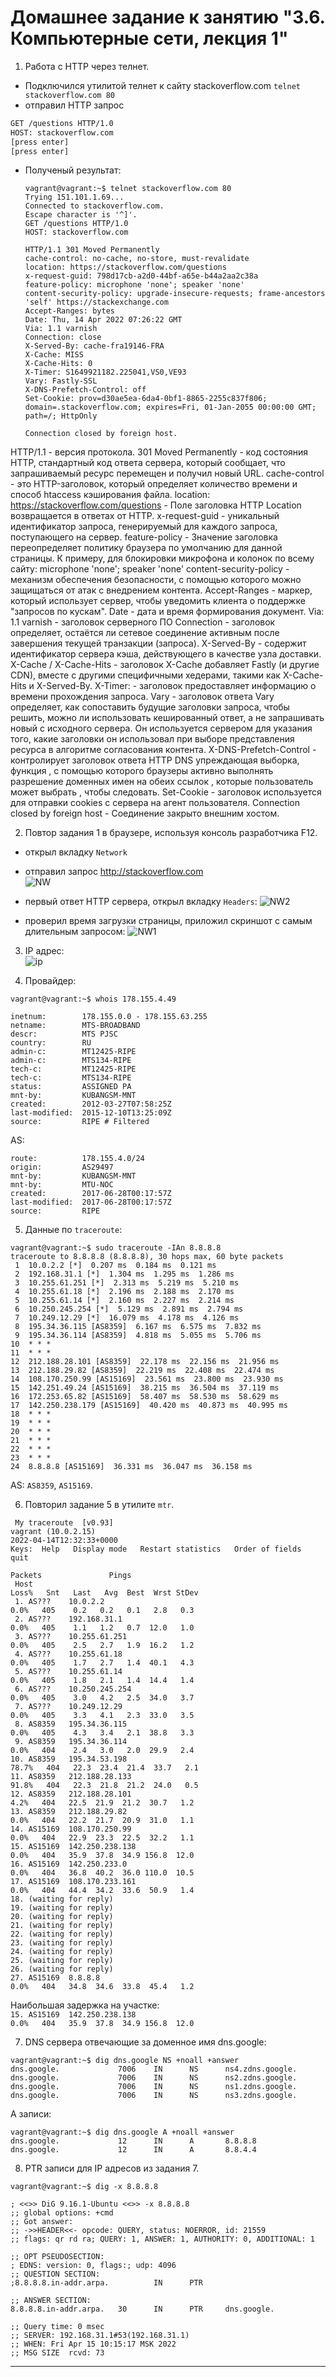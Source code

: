 # Домашнее задание к занятию "3.6. Компьютерные сети, лекция 1"

1. Работа c HTTP через телнет.
- Подключился утилитой телнет к сайту stackoverflow.com
`telnet stackoverflow.com 80`
- отправил HTTP запрос
```bash
GET /questions HTTP/1.0
HOST: stackoverflow.com
[press enter]
[press enter]
```
- Полученый результат:
  ```
  vagrant@vagrant:~$ telnet stackoverflow.com 80
  Trying 151.101.1.69...
  Connected to stackoverflow.com.
  Escape character is '^]'.
  GET /questions HTTP/1.0
  HOST: stackoverflow.com
  
  HTTP/1.1 301 Moved Permanently
  cache-control: no-cache, no-store, must-revalidate
  location: https://stackoverflow.com/questions
  x-request-guid: 798d17cb-a2d0-44bf-a65e-b44a2aa2c38a
  feature-policy: microphone 'none'; speaker 'none'
  content-security-policy: upgrade-insecure-requests; frame-ancestors 'self' https://stackexchange.com
  Accept-Ranges: bytes
  Date: Thu, 14 Apr 2022 07:26:22 GMT
  Via: 1.1 varnish
  Connection: close
  X-Served-By: cache-fra19146-FRA
  X-Cache: MISS
  X-Cache-Hits: 0
  X-Timer: S1649921182.225041,VS0,VE93
  Vary: Fastly-SSL
  X-DNS-Prefetch-Control: off
  Set-Cookie: prov=d30ae5ea-6da4-0bf1-8865-2255c837f806; domain=.stackoverflow.com; expires=Fri, 01-Jan-2055 00:00:00 GMT; path=/; HttpOnly
  
  Connection closed by foreign host.
  ```
HTTP/1.1 - версия протокола.
301 Moved Permanently - код состояния HTTP, стандартный код ответа сервера, который сообщает, что запрашиваемый ресурс перемещен и получил новый URL.
cache-control - это HTTP-заголовок, который определяет количество времени и способ htaccess кэширования файла.
location: https://stackoverflow.com/questions - Поле заголовка HTTP Location возвращается в ответах от HTTP.
x-request-guid - уникальный идентификатор запроса, генерируемый для каждого запроса, поступающего на сервер.
feature-policy - Значение заголовка переопределяет политику браузера по умолчанию для данной страницы. К примеру, для блокировки микрофона и колонок по всему сайту: microphone 'none'; speaker 'none'
content-security-policy - механизм обеспечения безопасности, с помощью которого можно защищаться от атак с внедрением контента.
Accept-Ranges - маркер, который использует сервер, чтобы уведомить клиента о поддержке "запросов по кускам".
Date - дата и время формирования документ.
Via: 1.1 varnish - заголовок серверного ПО
Connection - заголовок определяет, остаётся ли сетевое соединение активным после завершения текущей транзакции (запроса).
X-Served-By - содержит идентификатор сервера кэша, действующего в качестве узла доставки.
X-Cache / X-Cache-Hits - заголовок X-Cache добавляет Fastly (и другие CDN), вместе с другими специфичными хедерами, такими как X-Cache-Hits и X-Served-By. 
X-Timer: - заголовок предоставляет информацию о времени прохождения запроса.
Vary - заголовок ответа Vary определяет, как сопоставить будущие заголовки запроса, чтобы решить, можно ли использовать кешированный ответ, а не запрашивать новый с исходного сервера. Он используется сервером для указания того, какие заголовки он использовал при выборе представления ресурса в алгоритме согласования контента.
X-DNS-Prefetch-Control - контролирует заголовок ответа HTTP DNS упреждающая выборка, функция , с помощью которого браузеры активно выполнять разрешение доменных имен на обеих ссылок , которые пользователь может выбрать , чтобы следовать.
Set-Cookie -  заголовок используется для отправки cookies с сервера на агент пользователя.
Connection closed by foreign host - Соединение закрыто внешним хостом.
  
2. Повтор задания 1 в браузере, используя консоль разработчика F12.
- открыл вкладку `Network`
- отправил запрос http://stackoverflow.com </br>
  ![NW](img/network.jpg)

- первый ответ HTTP сервера, открыл вкладку `Headers`:
  ![NW2](img/network2.jpg)

- проверил время загрузки страницы, приложил скриншот с самым длительным запросом:
  ![NW1](img/network1.jpg)

3. IP адрес: </br>
  ![ip](img/2ip.jpg)

4. Провайдер:
```
vagrant@vagrant:~$ whois 178.155.4.49

inetnum:        178.155.0.0 - 178.155.63.255
netname:        MTS-BROADBAND
descr:          MTS PJSC
country:        RU
admin-c:        MT12425-RIPE
admin-c:        MTS134-RIPE
tech-c:         MT12425-RIPE
tech-c:         MTS134-RIPE
status:         ASSIGNED PA
mnt-by:         KUBANGSM-MNT
created:        2012-03-27T07:58:25Z
last-modified:  2015-12-10T13:25:09Z
source:         RIPE # Filtered
```
AS:
```
route:          178.155.4.0/24
origin:         AS29497
mnt-by:         KUBANGSM-MNT
mnt-by:         MTU-NOC
created:        2017-06-28T00:17:57Z
last-modified:  2017-06-28T00:17:57Z
source:         RIPE
```

5. Данные по `traceroute`: 
```
vagrant@vagrant:~$ sudo traceroute -IAn 8.8.8.8
traceroute to 8.8.8.8 (8.8.8.8), 30 hops max, 60 byte packets
 1  10.0.2.2 [*]  0.207 ms  0.184 ms  0.121 ms
 2  192.168.31.1 [*]  1.304 ms  1.295 ms  1.286 ms
 3  10.255.61.251 [*]  2.313 ms  5.219 ms  5.210 ms
 4  10.255.61.18 [*]  2.196 ms  2.188 ms  2.170 ms
 5  10.255.61.14 [*]  2.160 ms  2.227 ms  2.214 ms
 6  10.250.245.254 [*]  5.129 ms  2.891 ms  2.794 ms
 7  10.249.12.29 [*]  16.079 ms  4.178 ms  4.126 ms
 8  195.34.36.115 [AS8359]  6.167 ms  6.575 ms  7.832 ms
 9  195.34.36.114 [AS8359]  4.818 ms  5.055 ms  5.706 ms
10  * * *
11  * * *
12  212.188.28.101 [AS8359]  22.178 ms  22.156 ms  21.956 ms
13  212.188.29.82 [AS8359]  22.219 ms  22.408 ms  22.474 ms
14  108.170.250.99 [AS15169]  23.561 ms  23.800 ms  23.930 ms
15  142.251.49.24 [AS15169]  38.215 ms  36.504 ms  37.119 ms
16  172.253.65.82 [AS15169]  58.407 ms  58.530 ms  58.629 ms
17  142.250.238.179 [AS15169]  40.420 ms  40.873 ms  40.995 ms
18  * * *
19  * * *
20  * * *
21  * * *
22  * * *
23  * * *
24  8.8.8.8 [AS15169]  36.331 ms  36.047 ms  36.158 ms
```
AS: `AS8359`, `AS15169`.

6. Повторил задание 5 в утилите `mtr`. 
```
 My traceroute  [v0.93]
vagrant (10.0.2.15)                                                                            2022-04-14T12:32:33+0000
Keys:  Help   Display mode   Restart statistics   Order of fields   quit
                                                                               Packets               Pings
 Host                                                                        Loss%   Snt   Last   Avg  Best  Wrst StDev
 1. AS???    10.0.2.2                                                         0.0%   405    0.2   0.2   0.1   2.8   0.3
 2. AS???    192.168.31.1                                                     0.0%   405    1.1   1.2   0.7  12.0   1.0
 3. AS???    10.255.61.251                                                    0.0%   405    2.5   2.7   1.9  16.2   1.2
 4. AS???    10.255.61.18                                                     0.0%   405    1.7   2.7   1.4  40.1   4.3
 5. AS???    10.255.61.14                                                     0.0%   405    1.8   2.1   1.4  14.4   1.4
 6. AS???    10.250.245.254                                                   0.0%   405    3.0   4.2   2.5  34.0   3.7
 7. AS???    10.249.12.29                                                     0.0%   405    3.3   4.1   2.3  33.0   3.5
 8. AS8359   195.34.36.115                                                    0.0%   405    4.3   3.4   2.1  38.8   3.3
 9. AS8359   195.34.36.114                                                    0.0%   404    2.4   3.0   2.0  29.9   2.4
10. AS8359   195.34.53.198                                                   78.7%   404   22.3  23.4  21.4  33.7   2.1
11. AS8359   212.188.28.133                                                  91.8%   404   22.3  21.8  21.2  24.0   0.5
12. AS8359   212.188.28.101                                                   4.2%   404   22.5  21.9  21.2  30.7   1.2
13. AS8359   212.188.29.82                                                    0.0%   404   22.2  21.7  20.9  31.0   1.1
14. AS15169  108.170.250.99                                                   0.0%   404   22.9  23.3  22.5  32.2   1.1
15. AS15169  142.250.238.138                                                  0.0%   404   35.9  37.8  34.9 156.8  12.0
16. AS15169  142.250.233.0                                                    0.0%   404   36.8  40.2  36.0 110.0  10.5
17. AS15169  108.170.233.161                                                  0.0%   404   44.4  34.2  33.6  50.9   1.4
18. (waiting for reply)
19. (waiting for reply)
20. (waiting for reply)
21. (waiting for reply)
22. (waiting for reply)
23. (waiting for reply)
24. (waiting for reply)
25. (waiting for reply)
26. (waiting for reply)
27. AS15169  8.8.8.8                                                          0.0%   404   34.8  34.6  33.8  45.4   1.2
```
Наибольшая задержка на участке: </br>
`15. AS15169  142.250.238.138                                                  0.0%   404   35.9  37.8  34.9 156.8  12.0`</br>

7. DNS сервера отвечающие за доменное имя dns.google:
```
vagrant@vagrant:~$ dig dns.google NS +noall +answer
dns.google.             7006    IN      NS      ns4.zdns.google.
dns.google.             7006    IN      NS      ns2.zdns.google.
dns.google.             7006    IN      NS      ns1.zdns.google.
dns.google.             7006    IN      NS      ns3.zdns.google.
```
A записи:
```
vagrant@vagrant:~$ dig dns.google A +noall +answer
dns.google.             12      IN      A       8.8.8.8
dns.google.             12      IN      A       8.8.4.4
```

8. PTR записи для IP адресов из задания 7.  
```
vagrant@vagrant:~$ dig -x 8.8.8.8

; <<>> DiG 9.16.1-Ubuntu <<>> -x 8.8.8.8
;; global options: +cmd
;; Got answer:
;; ->>HEADER<<- opcode: QUERY, status: NOERROR, id: 21559
;; flags: qr rd ra; QUERY: 1, ANSWER: 1, AUTHORITY: 0, ADDITIONAL: 1

;; OPT PSEUDOSECTION:
; EDNS: version: 0, flags:; udp: 4096
;; QUESTION SECTION:
;8.8.8.8.in-addr.arpa.          IN      PTR

;; ANSWER SECTION:
8.8.8.8.in-addr.arpa.   30      IN      PTR     dns.google.

;; Query time: 0 msec
;; SERVER: 192.168.31.1#53(192.168.31.1)
;; WHEN: Fri Apr 15 10:15:17 MSK 2022
;; MSG SIZE  rcvd: 73
```
---
